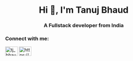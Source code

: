 <h1 align="center">Hi 👋, I'm Tanuj Bhaud</h1>
<h3 align="center">A Fullstack developer from India</h3>

<h3 align="left">Connect with me:</h3>
<p align="left">
<a href="https://twitter.com/tj_bhaud" target="blank"><img align="center" src="https://raw.githubusercontent.com/rahuldkjain/github-profile-readme-generator/master/src/images/icons/Social/twitter.svg" alt="tj_bhaud" height="30" width="40" /></a>
<a href="[(https://www.linkedin.com/in/tanuj-bhaud/)](https://www.linkedin.com/in/tanuj-bhaud/)" target="blank"><img align="center" src="https://raw.githubusercontent.com/rahuldkjain/github-profile-readme-generator/master/src/images/icons/Social/linked-in-alt.svg" alt="https://www.linkedin.com/in/tanuj-bhaud/" height="30" width="40" /></a>
</p>
